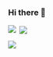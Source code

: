 ### Hi there 👋

<p><img align="left" src="https://github-readme-stats.vercel.app/api/top-langs?username=giridhar45ro&show_icons=true&locale=en&layout=compact"/></p>
<p>&nbsp;<img align="center" src="https://github-readme-stats.vercel.app/api?username=giridhar45ro&show_icons=true&locale=en"/></p>
<p><img align="center" src="https://github-readme-streak-stats.herokuapp.com/?user=giridhar45ro" /></p>
